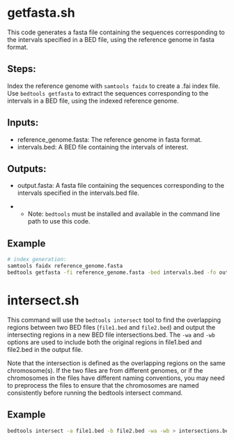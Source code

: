 # getfasta.sh
This code generates a fasta file containing the sequences corresponding to the intervals specified in a BED file, using the reference genome in fasta format.

## Steps:

Index the reference genome with `samtools faidx` to create a .fai index file.
Use `bedtools getfasta` to extract the sequences corresponding to the intervals in a BED file, using the indexed reference genome.
## Inputs:

* reference_genome.fasta: The reference genome in fasta format.
* intervals.bed: A BED file containing the intervals of interest.
## Outputs:
* output.fasta: A fasta file containing the sequences corresponding to the intervals specified in the intervals.bed file.

* - Note: `bedtools` must be installed and available in the command line path to use this code.

## Example
```bash
# index generation:
samtools faidx reference_genome.fasta
bedtools getfasta -fi reference_genome.fasta -bed intervals.bed -fo output.fasta
```
# intersect.sh

This command will use the `bedtools intersect` tool to find the overlapping regions between two BED files (`file1.bed` and `file2.bed`) and output the intersecting regions in a new BED file intersections.bed. The `-wa` and `-wb` options are used to include both the original regions in file1.bed and file2.bed in the output file.

Note that the intersection is defined as the overlapping regions on the same chromosome(s). If the two files are from different genomes, or if the chromosomes in the files have different naming conventions, you may need to preprocess the files to ensure that the chromosomes are named consistently before running the bedtools intersect command.

## Example
```bash
bedtools intersect -a file1.bed -b file2.bed -wa -wb > intersections.bed
```
